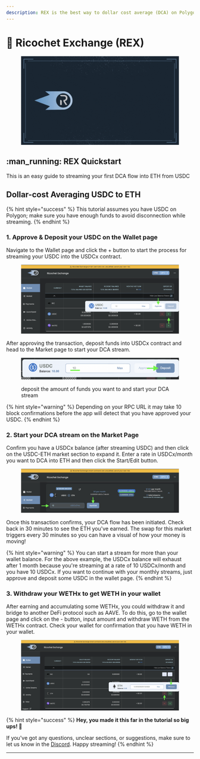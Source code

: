 ```yaml
---
description: REX is the best way to dollar cost average (DCA) on Polygon
---
```


# 💱 Ricochet Exchange (REX)

<figure><img src=".gitbook/assets/165824337-81f487c9-fa13-4048-af1c-41869d822aac.gif" alt=""><figcaption></figcaption></figure>

## :man\_running: REX Quickstart&#x20;

This is an easy guide to streaming your first DCA flow into ETH from USDC



## Dollar-cost Averaging USDC to ETH

{% hint style="success" %}
This tutorial assumes you have USDC on Polygon; make sure you have enough funds to avoid disconnection while streaming.&#x20;
{% endhint %}

### 1. Approve & Deposit your USDC on the Wallet page

Navigate to the Wallet page and click the + button to start the process for streaming your USDC into the USDCx contract.&#x20;

<figure><img src=".gitbook/assets/Screen Shot 2022-10-09 at 1.09.03 PM.png" alt=""><figcaption></figcaption></figure>

After approving the transaction, deposit funds into USDCx contract and  head to the Market page to start your DCA stream.

<figure><img src=".gitbook/assets/Screen Shot 2022-10-09 at 1.14.44 PM.png" alt=""><figcaption><p>deposit the amount of funds you want to and start your DCA stream</p></figcaption></figure>

{% hint style="warning" %}
Depending on your RPC URL it may take 10 block confirmations before the app will detect that you have approved your USDC.
{% endhint %}

### 2. Start your DCA stream on the Market Page

Confirm you have a USDCx balance (after streaming USDC) and then click on the USDC-ETH market section to expand it. Enter a rate in USDCx/month you want to DCA into ETH and then click the Start/Edit button.    &#x20;

<figure><img src=".gitbook/assets/Screen Shot 2022-10-09 at 1.21.20 PM.png" alt=""><figcaption></figcaption></figure>

Once this transaction confirms, your DCA flow has been initiated. Check back in 30 minutes to see the ETH you've earned. The swap for this market triggers every 30 minutes so you can have a visual of how your money is moving!&#x20;

{% hint style="warning" %}
You can start a stream for more than your wallet balance. For the above example, the USDCx balance will exhaust after 1  month because you're streaming at a rate of 10 USDCx/month and you have 10 USDCx. If you want to continue with your monthly streams, just approve and deposit some USDC in the wallet page.
{% endhint %}

### 3. **Withdraw your WETHx to get WETH in your wallet**

After earning and accumulating some WETHx, you could withdraw it and bridge to another DeFi protocol such as AAVE. To do this, go to the wallet page and click on the - button, input amount and withdraw WETH from the WETHx contract. Check your wallet for confirmation that you have WETH in your wallet.

<figure><img src=".gitbook/assets/Screen Shot 2022-10-10 at 9.27.56 AM.png" alt=""><figcaption></figcaption></figure>

{% hint style="success" %}
**Hey, you made it this far in the tutorial so big ups! 🥳**

If you've got any questions, unclear sections, or suggestions, make sure to let us know in the [Discord](https://discord.com/invite/egu4FZbPBM). Happy streaming!
{% endhint %}

***
